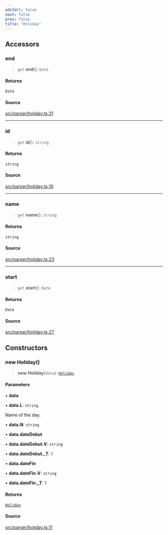 ```yaml
---
editUrl: false
next: false
prev: false
title: "Holiday"
---
```


## Accessors

### end

> `get` **end**(): `Date`

#### Returns

`Date`

#### Source

[src/parser/holiday.ts:31](https://github.com/Gabriel29306/Pawnote/blob/a2552cd7208db339c299a04178513054cceb5849/src/parser/holiday.ts#L31)

***

### id

> `get` **id**(): `string`

#### Returns

`string`

#### Source

[src/parser/holiday.ts:19](https://github.com/Gabriel29306/Pawnote/blob/a2552cd7208db339c299a04178513054cceb5849/src/parser/holiday.ts#L19)

***

### name

> `get` **name**(): `string`

#### Returns

`string`

#### Source

[src/parser/holiday.ts:23](https://github.com/Gabriel29306/Pawnote/blob/a2552cd7208db339c299a04178513054cceb5849/src/parser/holiday.ts#L23)

***

### start

> `get` **start**(): `Date`

#### Returns

`Date`

#### Source

[src/parser/holiday.ts:27](https://github.com/Gabriel29306/Pawnote/blob/a2552cd7208db339c299a04178513054cceb5849/src/parser/holiday.ts#L27)

## Constructors

### new Holiday()

> **new Holiday**(`data`): [`Holiday`](/api/classes/holiday/)

#### Parameters

• **data**

• **data.L**: `string`

Name of the day.

• **data.N**: `string`

• **data.dateDebut**

• **data.dateDebut.V**: `string`

• **data.dateDebut.\_T**: `7`

• **data.dateFin**

• **data.dateFin.V**: `string`

• **data.dateFin.\_T**: `7`

#### Returns

[`Holiday`](/api/classes/holiday/)

#### Source

[src/parser/holiday.ts:11](https://github.com/Gabriel29306/Pawnote/blob/a2552cd7208db339c299a04178513054cceb5849/src/parser/holiday.ts#L11)
